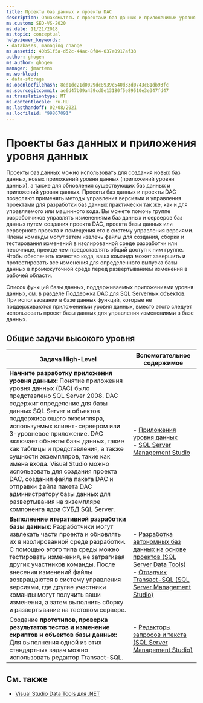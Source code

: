 ```yaml
---
title: Проекты баз данных и проекты DAC
description: Ознакомьтесь с проектами баз данных и приложениями уровня данных (приложений уровня данных). Используйте проекты баз данных для создания новых баз данных, создания новых приложений уровня данных и обновления существующих баз данных и приложений уровня данных.
ms.custom: SEO-VS-2020
ms.date: 11/21/2018
ms.topic: conceptual
helpviewer_keywords:
- databases, managing change
ms.assetid: 40b51f5a-d52c-44ac-8f84-037a0917af33
author: ghogen
ms.author: ghogen
manager: jmartens
ms.workload:
- data-storage
ms.openlocfilehash: 8ed1dc21d0029dc8939c540d33d0743c81db93fc
ms.sourcegitcommit: ae6d47b09a439cd0e13180f5e89510e3e347fd47
ms.translationtype: MT
ms.contentlocale: ru-RU
ms.lasthandoff: 02/08/2021
ms.locfileid: "99867091"
---
```

# <a name="database-projects-and-data-tier-applications"></a>Проекты баз данных и приложения уровня данных

Проекты баз данных можно использовать для создания новых баз данных, новых приложений уровня данных (приложений уровня данных), а также для обновления существующих баз данных и приложений уровня данных. Проекты баз данных и проекты DAC позволяют применять методы управления версиями и управления проектами для разработки баз данных практически так же, как и для управляемого или машинного кода. Вы можете помочь группе разработчиков управлять изменениями баз данных и серверов баз данных путем создания проекта DAC, проекта базы данных или серверного проекта и помещения его в систему управления версиями. Члены команды могут затем извлечь файлы для создания, сборки и тестирования изменений в изолированной среде разработки или песочнице, прежде чем предоставлять общий доступ к ним группе. Чтобы обеспечить качество кода, ваша команда может завершить и протестировать все изменения для определенного выпуска базы данных в промежуточной среде перед развертыванием изменений в рабочей области.

Список функций базы данных, поддерживаемых приложениями уровня данных, см. в разделе [Поддержка DAC для SQL Serverных объектов](/sql/relational-databases/data-tier-applications/dac-support-for-sql-server-objects-and-versions). При использовании в базе данных функций, которые не поддерживаются приложениями уровня данных, вместо этого следует использовать проект базы данных для управления изменениями в базе данных.

## <a name="common-high-level-tasks"></a>Общие задачи высокого уровня

| Задача High-Level | Вспомогательное содержимое |
| - | - |
| **Начните разработку приложения уровня данных:** Понятие приложения уровня данных (DAC) было представлено SQL Server 2008. DAC содержит определение для базы данных SQL Server и объектов поддерживающего экземпляра, используемых клиент-сервером или 3-уровневое приложение. DAC включает объекты базы данных, такие как таблицы и представления, а также сущности экземпляров, такие как имена входа. Visual Studio можно использовать для создания проекта DAC, создания файла пакета DAC и отправки файла пакета DAC администратору базы данных для развертывания на экземпляре компонента ядра СУБД SQL Server. | - [Приложения уровня данных](/sql/relational-databases/data-tier-applications/data-tier-applications)<br />- [SQL Server Management Studio](/sql/ssms/sql-server-management-studio-ssms) |
| **Выполнение итеративной разработки базы данных:** Разработчики могут извлекать части проекта и обновлять их в изолированной среде разработки. С помощью этого типа среды можно тестировать изменения, не затрагивая других участников команды. После внесения изменений файлы возвращаются в систему управления версиями, где другие участники команды могут получить ваши изменения, а затем выполнить сборку и развертывание на тестовом сервере. | - [Разработка автономных баз данных на основе проектов (SQL Server Data Tools)](/sql/ssdt/project-oriented-offline-database-development)<br />- [Отладчик Transact-SQL (SQL Server Management Studio)](/sql/ssms/scripting/transact-sql-debugger) |
| Создание **прототипов, проверка результатов тестов и изменение скриптов и объектов базы данных:** Для выполнения одной из этих стандартных задач можно использовать редактор Transact-SQL. | - [Редакторы запросов и текста (SQL Server Management Studio)](/sql/ssms/scripting/query-and-text-editors-sql-server-management-studio) |

## <a name="see-also"></a>См. также

- [Visual Studio Data Tools для .NET](../data-tools/visual-studio-data-tools-for-dotnet.md)
